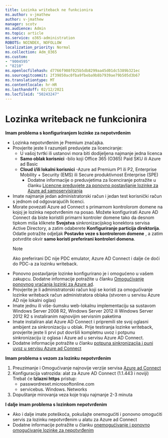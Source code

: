 ```yaml
---
title: Lozinka writeback ne funkcionira
ms.author: v-jmathew
author: v-jmathew
manager: scotv
ms.audience: Admin
ms.topic: article
ms.service: o365-administration
ROBOTS: NOINDEX, NOFOLLOW
localization_priority: Normal
ms.collection: Adm_O365
ms.custom:
- "9004595"
- "8210"
ms.openlocfilehash: d7766f908f025b5db8299aa45d01dc5389b321ec
ms.sourcegitcommit: 2f39850ac0fba9fbeba9b8b7939ae79b505d3b67
ms.translationtype: MT
ms.contentlocale: hr-HR
ms.lasthandoff: 02/12/2021
ms.locfileid: "50243247"
---
```

# <a name="password-writeback-is-not-working"></a>Lozinka writeback ne funkcionira

**Imam problema s konfiguriranjem lozinke za nepotvrđenim**

- Lozinka nepotvrđenim je Premium značajka.
- Provjerite jeste li razumjeli preduvjete za licenciranje:
  - U vašoj tvrtki ili ustanovi mora biti dodijeljena najmanje jedna licenca
  - **Samo oblak korisnici** -bilo koji Office 365 (O365) Paid SKU ili Azure ad Basic
  - **Cloud i/ili lokalni korisnici** -Azure ad Premium P1 ili P2, Enterprise Mobility + Security (EMS) ili Secure produktivnost Enterprise (SPE)
    - Dodatne informacije o preduvjetima za licenciranje potražite u članku [Licencne preduvjete za ponovno postavljanje lozinke za Azure ad samoservisiranja](https://docs.microsoft.com/azure/active-directory/active-directory-passwords-licensing)
- Imate najmanje jedan administratorski račun i jedan test korisnički račun s jednom od odgovarajućih licenci.
- Morate povezati Azure ad Connect s primarnom kontrolorom domene na kojoj je lozinka nepotvrđenim na posao. Možete konfigurirati Azure AD Connect da biste koristili primarni kontroler domene tako da desnom tipkom miša kliknete **Svojstva** sinkronizacijskog konektora servisa Active Directory, a zatim odaberete **Konfiguriranje particija direktorija**. Odatle potražite odjeljak **Postavke veze s kontrolerom domene** , a zatim potvrdite okvir **samo koristi preferirani kontroleri domena**.
  > [!NOTE]
  > Ako preferirani DC nije PDC emulator, Azure AD Connect i dalje će doći do PDC-a za lozinku writeback.
- Ponovno postavljanje lozinke konfigurirano je i omogućeno u vašem zakupcu. Dodatne informacije potražite u članku [Omogućivanje ponovnog vraćanja lozinki za Azure ad](https://docs.microsoft.com/azure/active-directory/active-directory-passwords-getting-started).
- Provjerite je li administratorski račun koji se koristi za omogućivanje lozinke writeback račun administratora oblaka (stvoren u servisu Azure AD nije lokalni oglas)
- Imate jednu ili više-šumsku web-lokalnu implementaciju sa sustavom Windows Server 2008 R2, Windows Server 2012 ili Windows Server 2012 R2 s instaliranim najnovijim servisnim paketima
- Imate instaliran alat Azure AD Connect i pripremili ste svoj oglasni ambijent za sinkronizaciju u oblak. Prije testiranja lozinke writeback, provjerite jeste li prvi put dovršili kompletnu uvoz i potpunu sinkronizaciju iz oglasa i Azure ad u servisu Azure AD Connect.
- Dodatne informacije potražite u članku [potpuna sinkronizacija i puni uvoz u servisu Azure ad Connect](https://docs.microsoft.com/azure/active-directory/connect/active-directory-aadconnectsync-operations)

**Imam problema s vezom za lozinku nepotvrđenim**

1. Preuzimanje i Omogućivanje najnovije verzije servisa [Azure ad Connect](https://www.microsoft.com/download/details.aspx?id=47594)
2. Konfiguracija vatrozida: alat za Azure AD Connect (1.1.443 i noviji) Trebat će **Izlazni https** pristup:
    - passwordreset.microsoftonline.com
    - servicebus. Windows. Networks
3. Dopuštanje mirovanja veza koje traju najmanje 2-3 minuta

**I dalje imam problema s lozinkom nepotvrđenim**

- Ako i dalje imate poteškoća, pokušajte onemogućiti i ponovno omogućiti servis za lozinku nepotvrđenim u alatu za Azure ad Connect
- Dodatne informacije potražite u članku [onemogućivanje i ponovno omogućivanje lozinke za nepotvrđenim](https://docs.microsoft.com/azure/active-directory/active-directory-passwords-troubleshoot)
